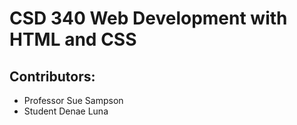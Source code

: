 # CSD 340 Web Development with HTML and CSS
 
## Contributors:
 * Professor Sue Sampson
 * Student Denae Luna
